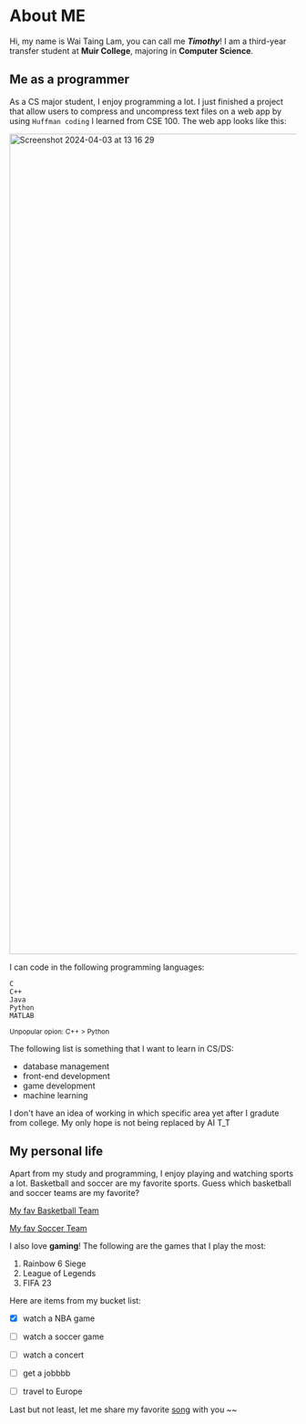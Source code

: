 # About ME

Hi, my name is Wai Taing Lam, you can call me ***Timothy***! I am a third-year transfer student at **Muir College**, majoring in **Computer Science**.

## Me as a programmer
As a CS major student, I enjoy programming a lot. I just finished a project that allow users to compress and uncompress text files on a web app by using `Huffman coding` I learned from CSE 100. The web app looks like this:

<img width="1439" alt="Screenshot 2024-04-03 at 13 16 29" src="https://github.com/TimothyLam727/CSE-110/assets/146874935/a9d046ae-348f-4367-8cae-e6a17152a484">




I can code in the following programming languages:
```
C
C++
Java
Python
MATLAB
```
<sub>Unpopular opion: C++ > Python</sub>

The following list is something that I want to learn in CS/DS:

- database management
- front-end development
- game development
- machine learning

I don't have an idea of working in which specific area yet after I gradute from college. My only hope is not being replaced by AI T_T

## My personal life
Apart from my study and programming, I enjoy playing and watching sports a lot. Basketball and soccer are my favorite sports. Guess which basketball and soccer teams are my favorite?

[My fav Basketball Team](tot_son.jpeg)

[My fav Soccer Team](pic2.jpg)


I also love **gaming**! The following are the games that I play the most:
1. Rainbow 6 Siege
2. League of Legends
3. FIFA 23


Here are items from my bucket list:
- [x] watch a NBA game
- [ ] watch a soccer game
- [ ] watch a concert
- [ ] get a jobbbb
- [ ] travel to Europe



Last but not least, let me share my favorite [song](https://www.youtube.com/watch?v=dQw4w9WgXcQ) with you ~~

